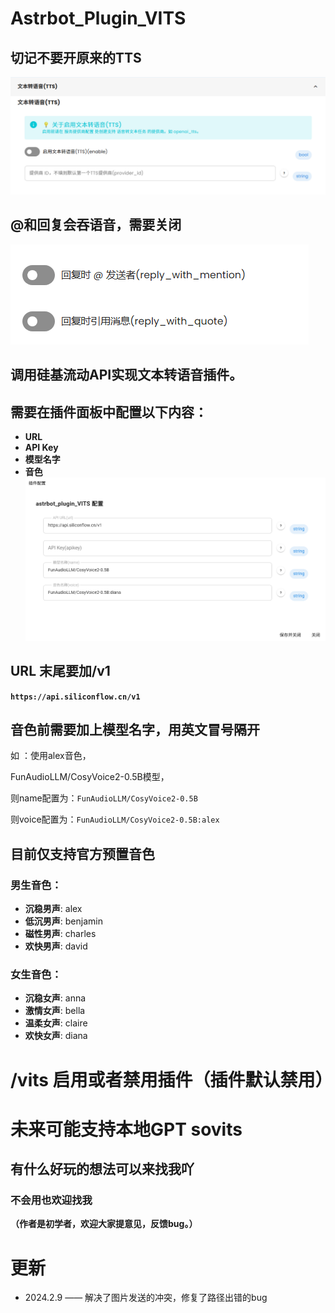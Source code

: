 # **Astrbot_Plugin_VITS**

## 切记不要开原来的TTS
![img.png](img.png)
## @和回复会吞语音，需要关闭
![img_2.png](img_2.png)
## 调用硅基流动API实现文本转语音插件。

## 需要在插件面板中配置以下内容：
- **URL**
- **API Key**
- **模型名字**
- **音色**
![img_1.png](img_1.png)
## URL 末尾要加/v1
**`https://api.siliconflow.cn/v1`**

## 音色前需要加上模型名字，用英文冒号隔开

如 ：使用alex音色，

FunAudioLLM/CosyVoice2-0.5B模型，

则name配置为：`FunAudioLLM/CosyVoice2-0.5B`

则voice配置为：`FunAudioLLM/CosyVoice2-0.5B:alex`


## 目前仅支持官方预置音色

### 男生音色：

- **沉稳男声**: alex
- **低沉男声**: benjamin
- **磁性男声**: charles
- **欢快男声**: david

### 女生音色：

- **沉稳女声**: anna
- **激情女声**: bella
- **温柔女声**: claire
- **欢快女声**: diana

# /vits 启用或者禁用插件（插件默认禁用）


# 未来可能支持本地GPT sovits

## 有什么好玩的想法可以来找我吖
### 不会用也欢迎找我



**（作者是初学者，欢迎大家提意见，反馈bug。）**

# 更新
- 2024.2.9  ——  解决了图片发送的冲突，修复了路径出错的bug
